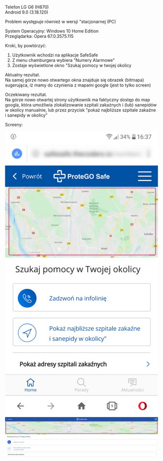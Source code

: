Telefon LG G6 (H870)  
Android 9.0 (3.18.120)  

Problem występuje również w wersji "stacjonarnej (PC)  

System Operacyjny: Windows 10 Home Edition  
Przeglądarka: Opera 67.0.3575.115  

Kroki, by powtórzyć:  

1. Użytkownik wchodzi na aplikacje SafeSafe  
2. Z menu chamburgera wybiera "Numery Alarmowe"  
3. Zostaje wyświetlone okno "Szukaj pomocy w twojej okolicy  

Aktualny rezultat.  
Na samej górze nowo otwartego okna znajduje się obrazek (bitmapa) sugerująca, iż mamy do czynienia z mapami google (jest to tylko screen)  

Oczekiwany rezultat.  
Na górze nowo otwartej strony użytkownik ma faktyczny dostęp do map googla, która umożliwia zlokalizowanie szpitali zakaźnych i (lub) sanepidów w okolicy manualnie, lub przez przycisk "pokaż najbliższe szpitale zakaźne i sanepidy w okolicy"  

Screeny:  

<img src="img/Google_Maps_App1.png">
<img src="img/Google_Maps_PC.png">

